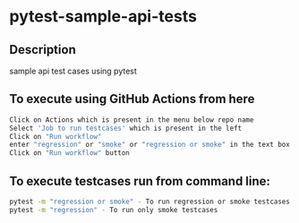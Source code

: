 # pytest-sample-api-tests

## Description
sample api test cases using pytest

## To execute using GitHub Actions from here
```sh
Click on Actions which is present in the menu below repo name
Select 'Job to run testcases' which is present in the left
Click on "Run workflow"
enter "regression" or "smoke" or "regression or smoke" in the text box
Click on "Run workflow" button
```

## To execute testcases run from command line: 
```sh
pytest -m "regression or smoke" - To run regression or smoke testcases
pytest -m "regression" - To run only smoke testcases
```

